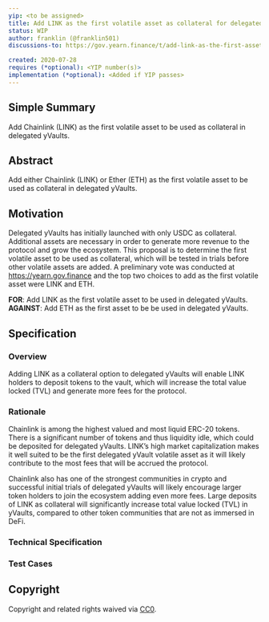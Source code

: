 ```yaml
---
yip: <to be assigned>
title: Add LINK as the first volatile asset as collateral for delegated yVaults
status: WIP
author: franklin (@franklin501) 
discussions-to: https://gov.yearn.finance/t/add-link-as-the-first-asset-for-the-upcoming-delegated-yvaults-release/847

created: 2020-07-28
requires (*optional): <YIP number(s)>
implementation (*optional): <Added if YIP passes>
---
```

  
<!--You can leave these HTML comments in your merged YIP and delete the visible duplicate text guides, they will not appear and may be helpful to refer to if you edit it again. This is the suggested template for new YIPs. Note that an YIP number will be assigned by an editor. When opening a pull request to submit your YIP, please use an abbreviated title in the filename, `yip-draft_title_abbrev.md`. The title should be 44 characters or less.-->
## Simple Summary
<!--"If you can't explain it simply, you don't understand it well enough." Simply describe the outcome the proposed changes intends to achieve. This should be non-technical and accessible to a casual community member.-->
Add Chainlink (LINK) as the first volatile asset to be used as collateral in delegated yVaults.

## Abstract
<!--A short (~200 word) description of the proposed change, the abstract should clearly describe the proposed change. This is what *will* be done if the YIP is implemented, not *why* it should be done or *how* it will be done. If the YIP proposes deploying a new contract, write, "we propose to deploy a new contract that will do x".-->
Add either Chainlink (LINK) or Ether (ETH) as the first volatile asset to be used as collateral in delegated yVaults. 

## Motivation
<!--This is the problem statement. This is the *why* of the YIP. It should clearly explain *why* the current state of the protocol is inadequate.  It is critical that you explain *why* the change is needed, if the YIP proposes changing how something is calculated, you must address *why* the current calculation is innaccurate or wrong. This is not the place to describe how the YIP will address the issue!-->
Delegated yVaults has initially launched with only USDC as collateral. Additional assets are necessary in order to generate more revenue to the protocol and grow the ecosystem. This proposal is to determine the first volatile asset to be used as collateral, which will be tested in trials before other volatile assets are added. A preliminary vote was conducted at https://yearn.gov.finance and the top two choices to add as the first volatile asset were LINK and ETH. 

**FOR**: Add LINK as the first volatile asset to be used in delegated yVaults.
**AGAINST**: Add ETH as the first asset to be be used in delegated yVaults. 

## Specification
<!--The specification should describe the syntax and semantics of any new feature, there are five sections
1. Overview
2. Rationale
3. Technical Specification
4. Test Cases
5. Configurable Values
-->

### Overview
<!--This is a high level overview of *how* the YIP will solve the problem. The overview should clearly describe how the new feature will be implemented.-->
Adding LINK as a collateral option to delegated yVaults will enable LINK holders to deposit tokens to the vault, which will increase the total value locked (TVL) and generate more fees for the protocol. 

### Rationale
<!--This is where you explain the reasoning behind how you propose to solve the problem. Why did you propose to implement the change in this way, what were the considerations and trade-offs. The rationale fleshes out what motivated the design and why particular design decisions were made. It should describe alternate designs that were considered and related work. The rationale may also provide evidence of consensus within the community, and should discuss important objections or concerns raised during discussion.-->
Chainlink is among the highest valued and most liquid ERC-20 tokens. There is a significant number of tokens and thus liquidity idle, which could be deposited for delegated yVaults. LINK’s high market capitalization makes it well suited to be the first delegated yVault volatile asset as it will likely contribute to the most fees that will be accrued the protocol. 

Chainlink also has one of the strongest communities in crypto and successful initial trials of delegated yVaults will likely encourage larger token holders to join the ecosystem adding even more fees. Large deposits of LINK as collateral will significantly increase total value locked (TVL) in yVaults, compared to other token communities that are not as immersed in DeFi. 

### Technical Specification
<!--The technical specification should outline the public API of the changes proposed. That is, changes to any of the interfaces yEarn Finance currently exposes or the creations of new ones.-->

### Test Cases
<!--Test cases for an implementation are mandatory for YIPs but can be included with the implementation..-->

## Copyright
Copyright and related rights waived via [CC0](https://creativecommons.org/publicdomain/zero/1.0/).
